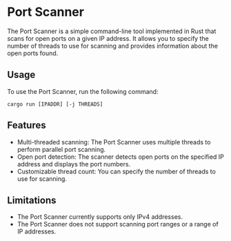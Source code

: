 # Port Scanner

The Port Scanner is a simple command-line tool implemented in Rust that scans for open ports on a given IP address. It allows you to specify the number of threads to use for scanning and provides information about the open ports found.

## Usage

To use the Port Scanner, run the following command:

```shell
cargo run [IPADDR] [-j THREADS]
```

## Features
- Multi-threaded scanning: The Port Scanner uses multiple threads to perform parallel port scanning.
- Open port detection: The scanner detects open ports on the specified IP address and displays the port numbers.
- Customizable thread count: You can specify the number of threads to use for scanning.

## Limitations
- The Port Scanner currently supports only IPv4 addresses.
- The Port Scanner does not support scanning port ranges or a range of IP addresses.
